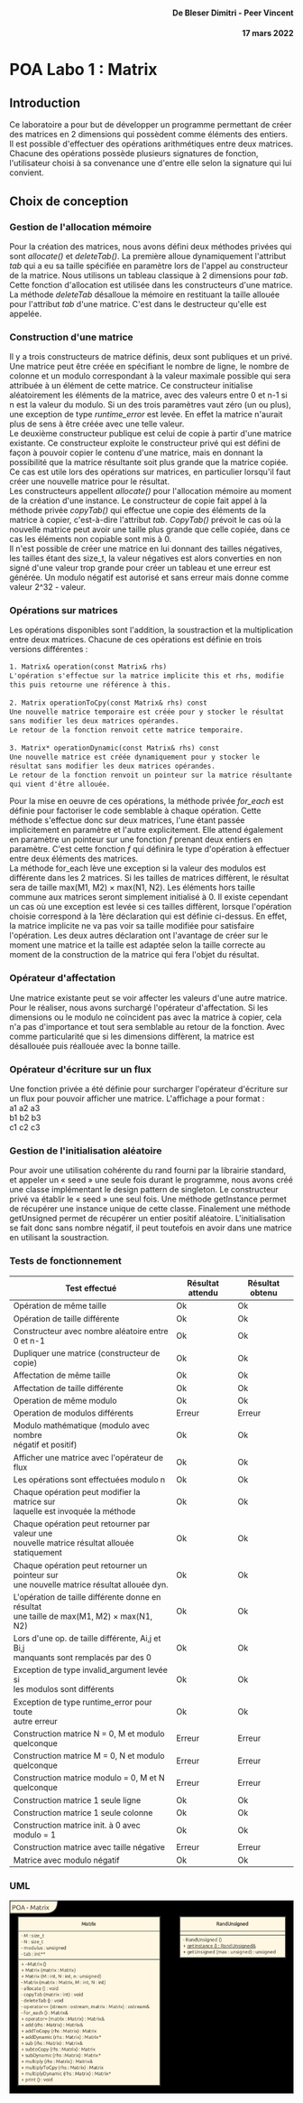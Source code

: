 #### <div style="text-align: right">De Bleser Dimitri - Peer Vincent</div>
#### <div style="text-align: right">17 mars 2022</div>

# POA Labo 1 : Matrix

## Introduction
Ce laboratoire a pour but de développer un programme permettant de créer des matrices en 2 dimensions qui possèdent comme
éléments des entiers. Il est possible d'effectuer des opérations arithmétiques entre
deux matrices. Chacune des opérations possède plusieurs signatures de fonction, l'utilisateur choisi
à sa convenance une d'entre elle selon la signature qui lui convient.

## Choix de conception

### Gestion de l'allocation mémoire
Pour la création des matrices, nous avons défini deux méthodes privées qui sont
_allocate()_ et _deleteTab()_. La première alloue dynamiquement l'attribut _tab_ qui a eu sa taille
spécifiée en paramètre lors de l'appel au constructeur de la matrice. Nous utilisons un tableau
classique à 2 dimensions pour _tab_. Cette fonction d'allocation
est utilisée dans les constructeurs d'une matrice. La méthode _deleteTab_ désalloue la mémoire en 
restituant la taille allouée pour l'attribut _tab_ d'une matrice. C'est dans le destructeur qu'elle 
est appelée.

### Construction d'une matrice
Il y a trois constructeurs de matrice définis, deux sont publiques et un privé. Une matrice peut être
créée en spécifiant le nombre de ligne, le nombre de colonne et un modulo correspondant à la valeur
maximale possible qui sera attribuée à un élément de cette matrice. Ce constructeur initialise
 aléatoirement les éléments de la matrice, avec des valeurs entre 0 et n-1 si n est la valeur du modulo.
Si un des trois paramètres vaut zéro (un ou plus), une exception de type _runtime_error_ est levée. En effet la matrice
n'aurait plus de sens à être créée avec une telle valeur.  
Le deuxième constructeur publique est celui de copie à partir d'une matrice existante. Ce constructeur 
exploite le constructeur privé qui est défini de façon à pouvoir copier le contenu d'une matrice, mais en donnant la 
possibilité que la matrice résultante soit plus grande que la matrice copiée. Ce cas est utile lors des opérations sur 
matrices, en particulier lorsqu'il faut créer une nouvelle matrice pour le résultat.  
Les constructeurs appellent _allocate()_ pour l'allocation mémoire au moment de la création d'une instance.
Le constructeur de copie fait appel à la méthode privée _copyTab()_ qui effectue une copie des éléments de la matrice 
à copier, c'est-à-dire l'attribut _tab_. _CopyTab()_ prévoit le cas où la nouvelle matrice peut avoir une taille
plus grande que celle copiée, dans ce cas les éléments non copiable sont mis à 0.  
Il n'est possible de créer une matrice en lui donnant des tailles négatives, les tailles étant des
size_t, la valeur négatives est alors converties en non signé d'une valeur trop grande pour 
créer un tableau et une erreur est générée. Un modulo négatif est autorisé et sans erreur mais
donne comme valeur 2^32 - valeur.

### Opérations sur matrices
Les opérations disponibles sont l'addition, la soustraction et la multiplication entre deux matrices. 
Chacune de ces opérations est définie en trois versions différentes :  

    1. Matrix& operation(const Matrix& rhs)
    L'opération s'effectue sur la matrice implicite this et rhs, modifie this puis retourne une référence à this.
    
    2. Matrix operationToCpy(const Matrix& rhs) const
    Une nouvelle matrice temporaire est créée pour y stocker le résultat sans modifier les deux matrices opérandes.
    Le retour de la fonction renvoit cette matrice temporaire.

    3. Matrix* operationDynamic(const Matrix& rhs) const
    Une nouvelle matrice est créée dynamiquement pour y stocker le résultat sans modifier les deux matrices opérandes.
    Le retour de la fonction renvoit un pointeur sur la matrice résultante qui vient d'être allouée.


Pour la mise en oeuvre de ces opérations, la méthode privée _for_each_ est définie pour factoriser le code semblable à chaque opération. 
Cette méthode s'effectue donc sur deux matrices, l'une étant passée implicitement en paramètre et l'autre explicitement. 
Elle attend également en paramètre un pointeur sur une fonction _f_ prenant deux entiers en paramètre. C'est 
cette fonction _f_ qui définira le type d'opération à effectuer entre deux éléments des matrices.  
La méthode for_each lève une exception si la valeur des modulos est différente dans les 2 matrices.
Si les tailles de matrices diffèrent, le résultat sera de taille max(M1, M2) × max(N1, N2). Les éléments hors taille 
commune aux matrices seront simplement initialisé à 0. Il existe cependant un cas où une exception est levée si 
ces tailles diffèrent, lorsque l'opération choisie correspond à la 1ère déclaration qui est définie ci-dessus. En effet,
la matrice implicite ne va pas voir sa taille modifiée pour satisfaire l'opération. Les deux autres déclaration ont 
l'avantage de créer sur le moment une matrice et la taille est adaptée selon la taille correcte au moment de la construction 
de la matrice qui fera l'objet du résultat. 

### Opérateur d'affectation
Une matrice existante peut se voir affecter les valeurs d'une autre matrice. Pour le réaliser, nous avons surchargé
l'opérateur d'affectation. Si les dimensions ou le modulo ne coïncident pas avec la matrice à copier, cela n'a pas d'importance 
et tout sera semblable au retour de la fonction. Avec comme particularité que si les dimensions diffèrent, la matrice est désallouée puis
réallouée avec la bonne taille. 

### Opérateur d'écriture sur un flux
Une fonction privée a été définie pour surcharger l'opérateur d'écriture sur un flux pour pouvoir afficher une matrice.
  L'affichage a pour format :  
a1 a2 a3   
b1 b2 b3  
c1 c2 c3

### Gestion de l'initialisation aléatoire

Pour avoir une utilisation cohérente du rand fourni par la librairie standard, et appeler un « seed » une seule fois durant le programme,
nous avons créé une classe implémentant le design pattern de singleton. Le constructeur privé va établir le « seed » une seul fois.
Une méthode getInstance permet de récupérer une instance unique de cette classe.
Finalement une méthode getUnsigned permet de récupérer un entier positif aléatoire. 
L'initialisation se fait donc sans nombre négatif, il peut toutefois en avoir dans une matrice en utilisant la soustraction.

### Tests de fonctionnement
| Test effectué                                                                                        | Résultat attendu | Résultat obtenu |   
|------------------------------------------------------------------------------------------------------|------------------|-----------------|
| Opération de même taille                                                                             | Ok               | Ok              |  
| Opération de taille différente                                                                       | Ok               | Ok              | 
| Constructeur avec nombre aléatoire entre <br/>0 et n-1                                               | Ok               | Ok              |   
| Dupliquer une matrice (constructeur de copie)                                                        | Ok               | Ok              |
| Affectation  de même taille                                                                          | Ok               | Ok              |
| Affectation de taille différente                                                                     | Ok               | Ok              |
| Operation de même modulo                                                                             | Ok               | Ok              |
| Operation de modulos différents                                                                      | Erreur           | Erreur           |
| Modulo mathématique (modulo avec nombre<br/> négatif et positif)                                     | Ok               | Ok              |
| Afficher une matrice avec l'opérateur de flux                                                        | Ok               | Ok              |
| Les opérations sont effectuées modulo n                                                              | Ok               | Ok              |
| Chaque opération peut modifier la matrice sur <br/> laquelle est invoquée la méthode                 | Ok               | Ok              |
| Chaque opération peut retourner par valeur une<br/> nouvelle matrice résultat   allouée statiquement | Ok               | Ok              |
| Chaque opération peut retourner un pointeur sur<br/> une nouvelle matrice résultat    allouée dyn.   | Ok               | Ok              |
| L'opération de taille différente donne en résultat<br/> une taille de  max(M1, M2) × max(N1, N2)     | Ok               | Ok              |
| Lors d'une op. de taille différente, Ai,j et Bi,j<br/> manquants sont remplacés par des 0            | Ok               | Ok              |
| Exception de type invalid_argument levée si<br/> les modulos sont différents                         | Ok               | Ok              |
| Exception de type runtime_error pour toute<br/> autre erreur                                         | Ok               | Ok              |
| Construction matrice N = 0, M et modulo quelconque                                                   | Erreur            | Erreur           |
| Construction matrice M = 0, N et modulo quelconque                                                   | Erreur            | Erreur           |
| Construction matrice modulo = 0, M et N quelconque                                                   | Erreur            | Erreur           |
| Construction matrice 1 seule ligne                                                                   | Ok               | Ok              |
| Construction matrice 1 seule colonne                                                                 | Ok               | Ok              |
| Construction matrice init. à 0 avec modulo = 1                                                       | Ok               | Ok              |
| Construction matrice avec taille négative                                                            | Erreur           | Erreur          |
| Matrice avec modulo négatif                                                                          | Ok               | Ok              |

### UML 

![img.png](img.png)